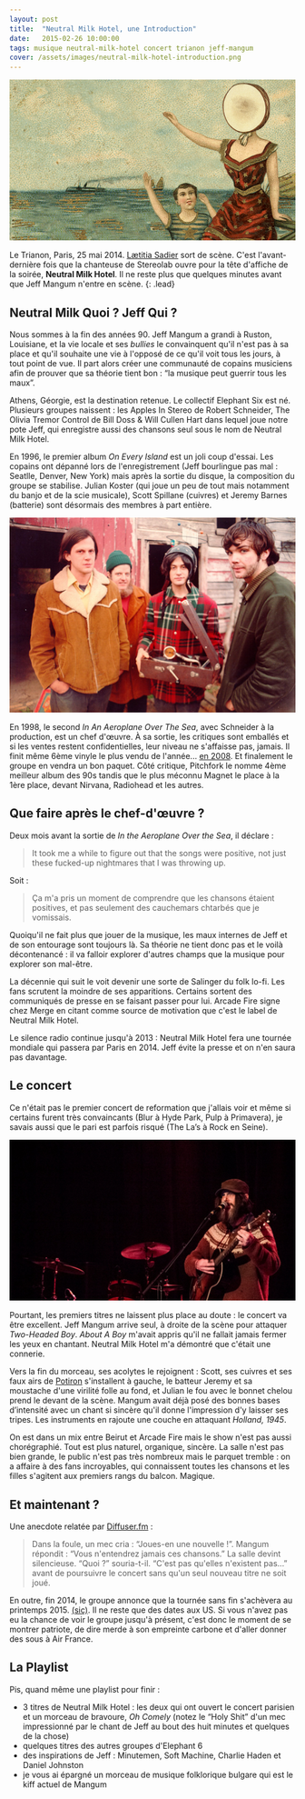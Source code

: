 ```yaml
---
layout: post
title:  "Neutral Milk Hotel, une Introduction"
date:   2015-02-26 10:00:00
tags: musique neutral-milk-hotel concert trianon jeff-mangum
cover: /assets/images/neutral-milk-hotel-introduction.png
---
```


![Pochette de In The Aeroplane Over The Sea, meilleur album 90s ?](/assets/images/neutral-milk-hotel-introduction.png)

Le Trianon, Paris, 25 mai 2014. [Lætitia Sadier](http://fr.wikipedia.org/wiki/Lætitia_Sadier) sort de scène. 
C'est l'avant-dernière fois que la chanteuse de Stereolab ouvre pour la tête d'affiche de la soirée, 
**Neutral Milk Hotel**. Il ne reste plus que quelques minutes avant que Jeff Mangum n'entre en scène.
{: .lead}

## Neutral Milk Quoi ? Jeff Qui ? 

Nous sommes à la fin des années 90. Jeff Mangum a grandi à Ruston, Louisiane, et la vie locale et ses 
*bullies* le convainquent qu'il n'est pas à sa place et qu'il souhaite une vie à l'opposé de ce qu'il voit 
tous les jours, à tout point de vue. Il part alors créer une communauté de copains musiciens afin de prouver 
que sa théorie tient bon&nbsp;: “la musique peut guerrir tous les maux”. 

Athens, Géorgie, est la destination retenue. Le collectif Elephant Six est né. Plusieurs groupes 
naissent&nbsp;: les Apples In Stereo de Robert Schneider, The Olivia Tremor Control de Bill Doss & 
Will Cullen Hart dans lequel joue notre pote Jeff, qui enregistre aussi des chansons seul sous le nom 
de Neutral Milk Hotel.

En 1996, le premier album *On Every Island* est un joli coup d'essai. Les copains ont dépanné lors de 
l'enregistrement (Jeff bourlingue pas mal&nbsp;: Seatlle, Denver, New York) mais après la sortie du disque, 
la composition du groupe se stabilise. Julian Koster (qui joue un peu de tout mais notamment du banjo et de 
la scie musicale), Scott Spillane (cuivres) et Jeremy Barnes (batterie) sont désormais des membres à part 
entière.

![Jeff, Scott, Julian et Jeremy : le lineup de Neutral Milk Hotel](assets/images/neutral-milk-hotel-lineup-90s.jpg)

En 1998, le second *In An Aeroplane Over The Sea*, avec Schneider à la production, est un chef d'œuvre. 
À sa sortie, les critiques sont emballés et si les ventes restent confidentielles, leur niveau ne s'affaisse 
pas, jamais. Il finit même 6ème vinyle le plus vendu de l'année... 
[en 2008](http://www.rollingstone.com/music/news/radiohead-neutral-milk-hotel-help-vinyl-sales-almost-double-in-2008-20090108). 
Et finalement le groupe en vendra un bon paquet. Côté critique, Pitchfork le nomme 4ème meilleur album des 
90s tandis que le plus méconnu Magnet le place à la 1ère place, devant Nirvana, Radiohead et les autres.

## Que faire après le chef-d'œuvre ?

Deux mois avant la sortie de *In the Aeroplane Over the Sea*, il déclare&nbsp;:

> It took me a while to figure out that the songs were positive, 
> not just these fucked-up nightmares that I was throwing up.

Soit&nbsp;:

> Ça m'a pris un moment de comprendre que les chansons étaient positives,
> et pas seulement des cauchemars chtarbés que je vomissais.

Quoiqu'il ne fait plus que jouer de la musique, les maux internes de Jeff et de son entourage sont toujours 
là. Sa théorie ne tient donc pas et le voilà décontenancé&nbsp;: il va falloir explorer d'autres champs que 
la musique pour explorer son mal-être. 

La décennie qui suit le voit devenir une sorte de Salinger du folk lo-fi. Les fans scrutent la moindre de 
ses apparitions. Certains sortent des communiqués de presse en se faisant passer pour lui. Arcade Fire signe 
chez Merge en citant comme source de motivation que c'est le label de Neutral Milk Hotel. 

Le silence radio continue jusqu'à 2013&nbsp;: Neutral Milk Hotel fera une tournée mondiale qui passera par 
Paris en 2014. Jeff évite la presse et on n'en saura pas davantage.

## Le concert

Ce n'était pas le premier concert de reformation que j'allais voir et même si certains furent très 
convaincants (Blur à Hyde Park, Pulp à Primavera), je savais aussi que le pari est parfois risqué (The La’s 
à Rock en Seine).

![Jeff Mangum en 2014](assets/images/neutral-milk-hotel-jeff-mangum-2014.jpg)

Pourtant, les premiers titres ne laissent plus place au doute&nbsp;: le concert va être excellent. Jeff Mangum 
arrive seul, à droite de la scène pour attaquer *Two-Headed Boy*. *About A Boy* m'avait appris qu'il ne 
fallait jamais fermer les yeux en chantant. Neutral Milk Hotel m'a démontré que c'était une connerie. 

Vers la fin du morceau, ses acolytes le rejoignent&nbsp;:  Scott, ses cuivres et ses faux airs de 
[Potiron](https://www.google.com/search?q=potiron+oui-oui) s'installent à gauche, le batteur Jeremy et sa 
moustache d'une virilité folle au fond, et Julian le fou avec le bonnet chelou prend le devant de la scène. 
Mangum avait déjà posé des bonnes bases d’intensité avec un chant si sincère qu'il donne l'impression d'y 
laisser ses tripes. Les instruments en rajoute une couche en attaquant *Holland, 1945*. 

On est dans un mix entre Beirut et Arcade Fire mais le show n'est pas aussi chorégraphié. Tout est plus 
naturel, organique, sincère. La salle n'est pas bien grande, le public n'est pas très nombreux mais le 
parquet tremble&nbsp;: on a affaire à des fans incroyables, qui connaissent toutes les chansons et les 
filles s'agitent aux premiers rangs du balcon. Magique.

## Et maintenant ?

Une anecdote relatée par [Diffuser.fm](http://diffuser.fm/jeff-mangum-plays-intimate-show-tells-audience-theyll-never-hear-his-new-songs/)&nbsp;:

> Dans la foule, un mec cria&nbsp;: “Joues-en une nouvelle !”. 
> Mangum répondit&nbsp;: “Vous n'entendrez jamais ces chansons.” 
> La salle devint silencieuse. “Quoi ?” souria-t-il. “C'est pas qu'elles n'existent pas...” 
> avant de poursuivre le concert sans qu'un seul nouveau titre ne soit joué.

En outre, fin 2014, le groupe annonce que la tournée sans fin s'achèvera au printemps 2015. 
[(sic)](http://pitchfork.com/news/57791-neutral-milk-hotel-announce-last-tour-for-the-forseeable-future/). 
Il ne reste que des dates aux US. Si vous n'avez pas eu la chance de voir le groupe jusqu'à présent, 
c'est donc le moment de se montrer patriote, de dire merde à son empreinte carbone et d'aller donner 
des sous à Air France.

## La Playlist

<div id='neutralmilkhotel-playlist' class="dr-playlist" dr-spotify-id="3mAghZ3fbBetCZs2HFqLm1">
</div>

Pis, quand même une playlist pour finir&nbsp;:

- 3 titres de Neutral Milk Hotel&nbsp;: les deux qui ont ouvert le concert parisien et un morceau de bravoure, *Oh Comely* (notez le “Holy Shit” d'un mec impressionné par le chant de Jeff au bout des huit minutes et quelques de la chose)
- quelques titres des autres groupes d'Elephant 6
- des inspirations de Jeff&nbsp;: Minutemen, Soft Machine, Charlie Haden et Daniel Johnston
- je vous ai épargné un morceau de musique folklorique bulgare qui est le kiff actuel de Mangum
